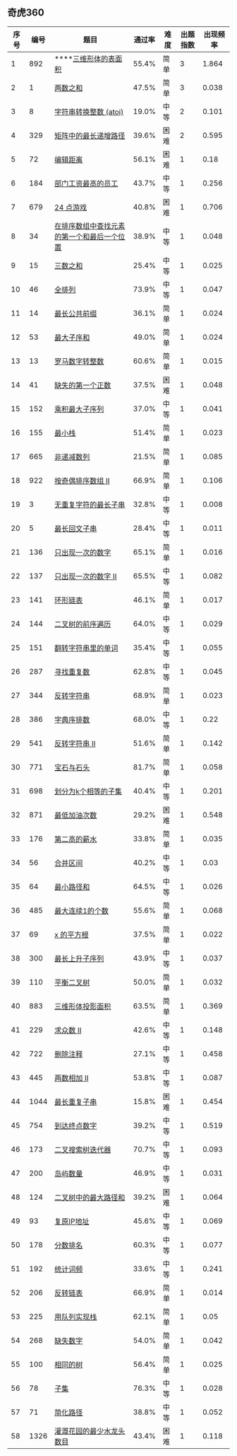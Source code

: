 ## 奇虎360

| 序号 | 编号 | 题目                                                         | 通过率 | 难度 | 出题指数 | 出现频率 |
| ---- | ---- | ------------------------------------------------------------ | ------ | ---- | -------- | -------- |
| 1    | 892  | ****[三维形体的表面积](https://leetcode-cn.com/problems/surface-area-of-3d-shapes/) | 55.4%  | 简单 | 3        | 1.864    |
| 2    | 1    | [两数之和](https://leetcode-cn.com/problems/two-sum/)        | 47.5%  | 简单 | 3        | 0.038    |
| 3    | 8    | [字符串转换整数 (atoi)](https://leetcode-cn.com/problems/string-to-integer-atoi/) | 19.0%  | 中等 | 2        | 0.101    |
| 4    | 329  | [矩阵中的最长递增路径](https://leetcode-cn.com/problems/longest-increasing-path-in-a-matrix/) | 39.6%  | 困难 | 2        | 0.595    |
| 5    | 72   | [编辑距离](https://leetcode-cn.com/problems/edit-distance/)  | 56.1%  | 困难 | 1        | 0.18     |
| 6    | 184  | [部门工资最高的员工](https://leetcode-cn.com/problems/department-highest-salary/) | 43.7%  | 中等 | 1        | 0.256    |
| 7    | 679  | [24 点游戏](https://leetcode-cn.com/problems/24-game/)       | 40.8%  | 困难 | 1        | 0.706    |
| 8    | 34   | [在排序数组中查找元素的第一个和最后一个位置](https://leetcode-cn.com/problems/find-first-and-last-position-of-element-in-sorted-array/) | 38.9%  | 中等 | 1        | 0.048    |
| 9    | 15   | [三数之和](https://leetcode-cn.com/problems/3sum/)           | 25.4%  | 中等 | 1        | 0.025    |
| 10   | 46   | [全排列](https://leetcode-cn.com/problems/permutations/)     | 73.9%  | 中等 | 1        | 0.047    |
| 11   | 14   | [最长公共前缀](https://leetcode-cn.com/problems/longest-common-prefix/) | 36.1%  | 简单 | 1        | 0.024    |
| 12   | 53   | [最大子序和](https://leetcode-cn.com/problems/maximum-subarray/) | 49.0%  | 简单 | 1        | 0.024    |
| 13   | 13   | [罗马数字转整数](https://leetcode-cn.com/problems/roman-to-integer/) | 60.6%  | 简单 | 1        | 0.015    |
| 14   | 41   | [缺失的第一个正数](https://leetcode-cn.com/problems/first-missing-positive/) | 37.5%  | 困难 | 1        | 0.048    |
| 15   | 152  | [乘积最大子序列](https://leetcode-cn.com/problems/maximum-product-subarray/) | 37.0%  | 中等 | 1        | 0.041    |
| 16   | 155  | [最小栈](https://leetcode-cn.com/problems/min-stack/)        | 51.4%  | 简单 | 1        | 0.023    |
| 17   | 665  | [非递减数列](https://leetcode-cn.com/problems/non-decreasing-array/) | 21.5%  | 简单 | 1        | 0.085    |
| 18   | 922  | [按奇偶排序数组 II](https://leetcode-cn.com/problems/sort-array-by-parity-ii/) | 66.9%  | 简单 | 1        | 0.106    |
| 19   | 3    | [无重复字符的最长子串](https://leetcode-cn.com/problems/longest-substring-without-repeating-characters/) | 32.8%  | 中等 | 1        | 0.008    |
| 20   | 5    | [最长回文子串](https://leetcode-cn.com/problems/longest-palindromic-substring/) | 28.4%  | 中等 | 1        | 0.011    |
| 21   | 136  | [只出现一次的数字](https://leetcode-cn.com/problems/single-number/) | 65.1%  | 简单 | 1        | 0.016    |
| 22   | 137  | [只出现一次的数字 II](https://leetcode-cn.com/problems/single-number-ii/) | 65.5%  | 中等 | 1        | 0.082    |
| 23   | 141  | [环形链表](https://leetcode-cn.com/problems/linked-list-cycle/) | 46.1%  | 简单 | 1        | 0.017    |
| 24   | 144  | [二叉树的前序遍历](https://leetcode-cn.com/problems/binary-tree-preorder-traversal/) | 64.0%  | 中等 | 1        | 0.029    |
| 25   | 151  | [翻转字符串里的单词](https://leetcode-cn.com/problems/reverse-words-in-a-string/) | 35.4%  | 中等 | 1        | 0.055    |
| 26   | 287  | [寻找重复数](https://leetcode-cn.com/problems/find-the-duplicate-number/) | 62.8%  | 中等 | 1        | 0.045    |
| 27   | 344  | [反转字符串](https://leetcode-cn.com/problems/reverse-string/) | 68.9%  | 简单 | 1        | 0.023    |
| 28   | 386  | [字典序排数](https://leetcode-cn.com/problems/lexicographical-numbers/) | 68.0%  | 中等 | 1        | 0.22     |
| 29   | 541  | [反转字符串 II](https://leetcode-cn.com/problems/reverse-string-ii/) | 51.6%  | 简单 | 1        | 0.142    |
| 30   | 771  | [宝石与石头](https://leetcode-cn.com/problems/jewels-and-stones/) | 81.7%  | 简单 | 1        | 0.058    |
| 31   | 698  | [划分为k个相等的子集](https://leetcode-cn.com/problems/partition-to-k-equal-sum-subsets/) | 40.4%  | 中等 | 1        | 0.201    |
| 32   | 871  | [最低加油次数](https://leetcode-cn.com/problems/minimum-number-of-refueling-stops/) | 29.2%  | 困难 | 1        | 0.548    |
| 33   | 176  | [第二高的薪水](https://leetcode-cn.com/problems/second-highest-salary/) | 33.8%  | 简单 | 1        | 0.035    |
| 34   | 56   | [合并区间](https://leetcode-cn.com/problems/merge-intervals/) | 40.2%  | 中等 | 1        | 0.03     |
| 35   | 64   | [最小路径和](https://leetcode-cn.com/problems/minimum-path-sum/) | 64.5%  | 中等 | 1        | 0.026    |
| 36   | 485  | [最大连续1的个数](https://leetcode-cn.com/problems/max-consecutive-ones/) | 55.6%  | 简单 | 1        | 0.068    |
| 37   | 69   | [x 的平方根](https://leetcode-cn.com/problems/sqrtx/)        | 37.5%  | 简单 | 1        | 0.022    |
| 38   | 300  | [最长上升子序列](https://leetcode-cn.com/problems/longest-increasing-subsequence/) | 43.9%  | 中等 | 1        | 0.037    |
| 39   | 110  | [平衡二叉树](https://leetcode-cn.com/problems/balanced-binary-tree/) | 50.0%  | 简单 | 1        | 0.032    |
| 40   | 883  | [三维形体投影面积](https://leetcode-cn.com/problems/projection-area-of-3d-shapes/) | 63.5%  | 简单 | 1        | 0.369    |
| 41   | 229  | [求众数 II](https://leetcode-cn.com/problems/majority-element-ii/) | 42.6%  | 中等 | 1        | 0.148    |
| 42   | 722  | [删除注释](https://leetcode-cn.com/problems/remove-comments/) | 27.1%  | 中等 | 1        | 0.458    |
| 43   | 445  | [两数相加 II](https://leetcode-cn.com/problems/add-two-numbers-ii/) | 53.8%  | 中等 | 1        | 0.087    |
| 44   | 1044 | [最长重复子串](https://leetcode-cn.com/problems/longest-duplicate-substring/) | 15.8%  | 困难 | 1        | 0.454    |
| 45   | 754  | [到达终点数字](https://leetcode-cn.com/problems/reach-a-number/) | 39.2%  | 中等 | 1        | 0.519    |
| 46   | 173  | [二叉搜索树迭代器](https://leetcode-cn.com/problems/binary-search-tree-iterator/) | 70.7%  | 中等 | 1        | 0.093    |
| 47   | 200  | [岛屿数量](https://leetcode-cn.com/problems/number-of-islands/) | 46.9%  | 中等 | 1        | 0.031    |
| 48   | 124  | [二叉树中的最大路径和](https://leetcode-cn.com/problems/binary-tree-maximum-path-sum/) | 39.2%  | 困难 | 1        | 0.064    |
| 49   | 93   | [复原IP地址](https://leetcode-cn.com/problems/restore-ip-addresses/) | 45.6%  | 中等 | 1        | 0.069    |
| 50   | 178  | [分数排名](https://leetcode-cn.com/problems/rank-scores/)    | 60.3%  | 中等 | 1        | 0.077    |
| 51   | 192  | [统计词频](https://leetcode-cn.com/problems/word-frequency/) | 33.6%  | 中等 | 1        | 0.241    |
| 52   | 206  | [反转链表](https://leetcode-cn.com/problems/reverse-linked-list/) | 66.9%  | 简单 | 1        | 0.014    |
| 53   | 225  | [用队列实现栈](https://leetcode-cn.com/problems/implement-stack-using-queues/) | 62.1%  | 简单 | 1        | 0.05     |
| 54   | 268  | [缺失数字](https://leetcode-cn.com/problems/missing-number/) | 54.0%  | 简单 | 1        | 0.042    |
| 55   | 100  | [相同的树](https://leetcode-cn.com/problems/same-tree/)      | 56.4%  | 简单 | 1        | 0.025    |
| 56   | 78   | [子集](https://leetcode-cn.com/problems/subsets/)            | 76.3%  | 中等 | 1        | 0.028    |
| 57   | 71   | [简化路径](https://leetcode-cn.com/problems/simplify-path/)  | 38.8%  | 中等 | 1        | 0.052    |
| 58   | 1326 | [灌溉花园的最少水龙头数目](https://leetcode-cn.com/problems/minimum-number-of-taps-to-open-to-water-a-garden/) | 43.4%  | 困难 | 1        | 0.118    |